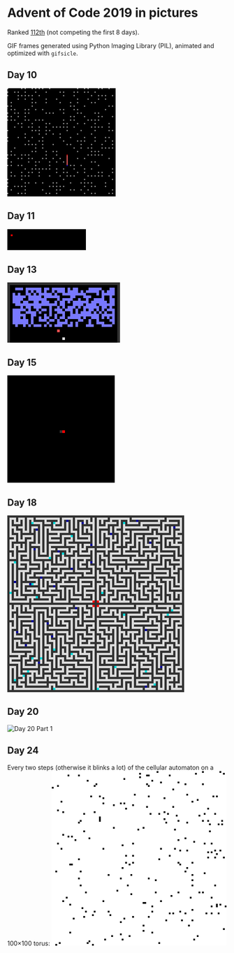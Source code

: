 # Advent of Code 2019 in pictures

Ranked [112th](https://betaveros.github.io/extra-aoc-stats/) (not competing the first 8 days).

GIF frames generated using Python Imaging Library (PIL), animated and optimized with `gifsicle`.

## Day 10
![Day 10 Part 2](pictures/anim10.gif)

## Day 11
![Day 11 Part 2](pictures/anim11.gif)

## Day 13
![Day 13 Part 2](pictures/anim13.gif)

## Day 15
![Day 15 Part 1](pictures/anim15.gif)

## Day 18
![Day 18 Part 2](pictures/anim18.gif)

## Day 20
![Day 20 Part 1](pictures/anim20.gif)

## Day 24
Every two steps (otherwise it blinks a lot) of the cellular automaton on a 100×100 torus:
![Day 24 CA](pictures/anim24.gif)
